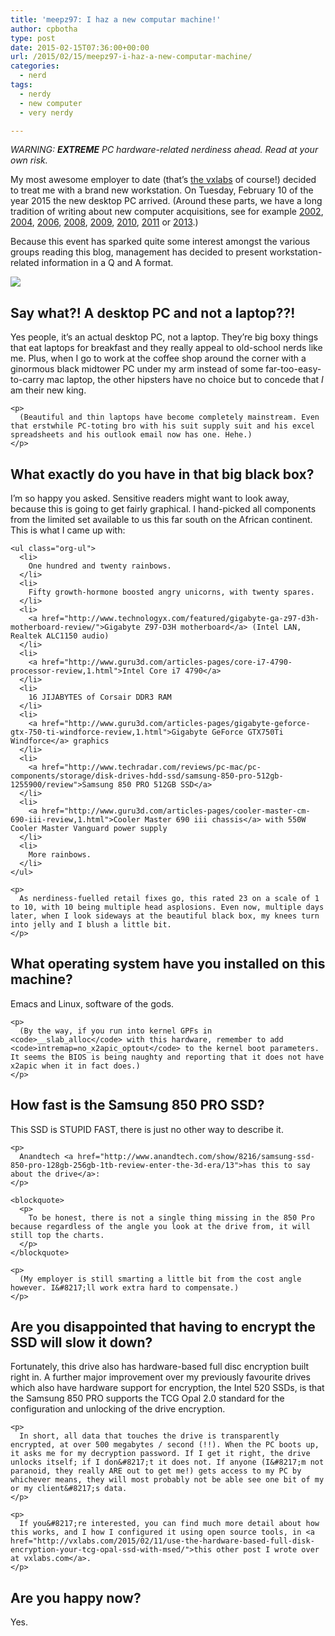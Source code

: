 ```yaml
---
title: 'meepz97: I haz a new computar machine!'
author: cpbotha
type: post
date: 2015-02-15T07:36:00+00:00
url: /2015/02/15/meepz97-i-haz-a-new-computar-machine/
categories:
  - nerd
tags:
  - nerdy
  - new computer
  - very nerdy

---
```

_WARNING: **EXTREME** PC hardware-related nerdiness ahead. Read at your own risk._ 

My most awesome employer to date (that&#8217;s [the vxlabs][1] of course!) decided to treat me with a brand new workstation. On Tuesday, February 10 of the year 2015 the new desktop PC arrived. (Around these parts, we have a long tradition of writing about new computer acquisitions, see for example [2002][2], [2004][3], [2006][4], [2008][5], [2009][6], [2010][7], [2011][8] or [2013][9].) 

Because this event has sparked quite some interest amongst the various groups reading this blog, management has decided to present workstation-related information in a Q and A format. 

<div class="figure">
  <p>
    <a href="http://cpbotha.net/wp-content/uploads/2015/02/wpid-meepz97_exposed.jpg" data-rel="lightbox-image-0" data-rl_title="" data-rl_caption="" title=""><img src="http://cpbotha.net/wp-content/uploads/2015/02/wpid-meepz97_exposed-249x300.jpg" /></a>
  </p></p>
</div>

<div id="outline-container-sec-1" class="outline-2">
  <h2 id="sec-1">
    Say what?! A desktop PC and not a laptop??!
  </h2>
  
  <div class="outline-text-2" id="text-1">
    <p>
      Yes people, it&#8217;s an actual desktop PC, not a laptop. They&#8217;re big boxy things that eat laptops for breakfast and they really appeal to old-school nerds like me. Plus, when I go to work at the coffee shop around the corner with a ginormous black midtower PC under my arm instead of some far-too-easy-to-carry mac laptop, the other hipsters have no choice but to concede that <i>I</i> am their new king.
    </p>
    
    <p>
      (Beautiful and thin laptops have become completely mainstream. Even that erstwhile PC-toting bro with his suit supply suit and his excel spreadsheets and his outlook email now has one. Hehe.)
    </p>
  </div>
</div>

<div id="outline-container-sec-2" class="outline-2">
  <h2 id="sec-2">
    What exactly do you have in that big black box?
  </h2>
  
  <div class="outline-text-2" id="text-2">
    <p>
      I&#8217;m so happy you asked. Sensitive readers might want to look away, because this is going to get fairly graphical. I hand-picked all components from the limited set available to us this far south on the African continent. This is what I came up with:
    </p>
    
    <ul class="org-ul">
      <li>
        One hundred and twenty rainbows.
      </li>
      <li>
        Fifty growth-hormone boosted angry unicorns, with twenty spares.
      </li>
      <li>
        <a href="http://www.technologyx.com/featured/gigabyte-ga-z97-d3h-motherboard-review/">Gigabyte Z97-D3H motherboard</a> (Intel LAN, Realtek ALC1150 audio)
      </li>
      <li>
        <a href="http://www.guru3d.com/articles-pages/core-i7-4790-processor-review,1.html">Intel Core i7 4790</a>
      </li>
      <li>
        16 JIJABYTES of Corsair DDR3 RAM
      </li>
      <li>
        <a href="http://www.guru3d.com/articles-pages/gigabyte-geforce-gtx-750-ti-windforce-review,1.html">Gigabyte GeForce GTX750Ti Windforce</a> graphics
      </li>
      <li>
        <a href="http://www.techradar.com/reviews/pc-mac/pc-components/storage/disk-drives-hdd-ssd/samsung-850-pro-512gb-1255900/review">Samsung 850 PRO 512GB SSD</a>
      </li>
      <li>
        <a href="http://www.guru3d.com/articles-pages/cooler-master-cm-690-iii-review,1.html">Cooler Master 690 iii chassis</a> with 550W Cooler Master Vanguard power supply
      </li>
      <li>
        More rainbows.
      </li>
    </ul>
    
    <p>
      As nerdiness-fuelled retail fixes go, this rated 23 on a scale of 1 to 10, with 10 being multiple head asplosions. Even now, multiple days later, when I look sideways at the beautiful black box, my knees turn into jelly and I blush a little bit.
    </p>
  </div>
</div>

<div id="outline-container-sec-3" class="outline-2">
  <h2 id="sec-3">
    What operating system have you installed on this machine?
  </h2>
  
  <div class="outline-text-2" id="text-3">
    <p>
      Emacs and Linux, software of the gods.
    </p>
    
    <p>
      (By the way, if you run into kernel GPFs in <code>__slab_alloc</code> with this hardware, remember to add <code>intremap=no_x2apic_optout</code> to the kernel boot parameters. It seems the BIOS is being naughty and reporting that it does not have x2apic when it in fact does.)
    </p>
  </div>
</div>

<div id="outline-container-sec-4" class="outline-2">
  <h2 id="sec-4">
    How fast is the Samsung 850 PRO SSD?
  </h2>
  
  <div class="outline-text-2" id="text-4">
    <p>
      This SSD is STUPID FAST, there is just no other way to describe it.
    </p>
    
    <p>
      Anandtech <a href="http://www.anandtech.com/show/8216/samsung-ssd-850-pro-128gb-256gb-1tb-review-enter-the-3d-era/13">has this to say about the drive</a>:
    </p>
    
    <blockquote>
      <p>
        To be honest, there is not a single thing missing in the 850 Pro because regardless of the angle you look at the drive from, it will still top the charts.
      </p>
    </blockquote>
    
    <p>
      (My employer is still smarting a little bit from the cost angle however. I&#8217;ll work extra hard to compensate.)
    </p>
  </div>
</div>

<div id="outline-container-sec-5" class="outline-2">
  <h2 id="sec-5">
    Are you disappointed that having to encrypt the SSD will slow it down?
  </h2>
  
  <div class="outline-text-2" id="text-5">
    <p>
      Fortunately, this drive also has hardware-based full disc encryption built right in. A further major improvement over my previously favourite drives which also have hardware support for encryption, the Intel 520 SSDs, is that the Samsung 850 PRO supports the TCG Opal 2.0 standard for the configuration and unlocking of the drive encryption.
    </p>
    
    <p>
      In short, all data that touches the drive is transparently encrypted, at over 500 megabytes / second (!!). When the PC boots up, it asks me for my decryption password. If I get it right, the drive unlocks itself; if I don&#8217;t it does not. If anyone (I&#8217;m not paranoid, they really ARE out to get me!) gets access to my PC by whichever means, they will most probably not be able see one bit of my or my client&#8217;s data.
    </p>
    
    <p>
      If you&#8217;re interested, you can find much more detail about how this works, and I how I configured it using open source tools, in <a href="http://vxlabs.com/2015/02/11/use-the-hardware-based-full-disk-encryption-your-tcg-opal-ssd-with-msed/">this other post I wrote over at vxlabs.com</a>.
    </p>
  </div>
</div>

<div id="outline-container-sec-6" class="outline-2">
  <h2 id="sec-6">
    Are you happy now?
  </h2>
  
  <div class="outline-text-2" id="text-6">
    <p>
      Yes.
    </p>
  </div>
</div>

 [1]: http://www.vxlabs.com/
 [2]: http://cpbotha.net/2002/07/17/toe-matj-toe-sei-not-enaf-taim/
 [3]: http://cpbotha.net/2004/05/26/laptop-no-2/
 [4]: http://cpbotha.net/2006/07/22/new-new-laptop-laptop/
 [5]: http://cpbotha.net/2008/07/15/pleasure-apparatus-2008/
 [6]: http://cpbotha.net/2009/09/05/weekly-head-voices-for-week-36/
 [7]: http://cpbotha.net/2010/11/21/an-inside-job-weekly-head-voices-33/
 [8]: http://cpbotha.net/2011/08/16/new-samsung-np300v3a-laptop-is-welcomed-into-the-family/
 [9]: http://vxlabs.com/2013/03/24/acer-v3-571g-fullhd-ips-superb-priceperformance-linux-development-laptop/